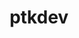 ---
title: ptkdev
github: https://github.com/ptkdev
mode: dark
transition: 1s
score: 71.3
archetype:
- Project Showcase
---